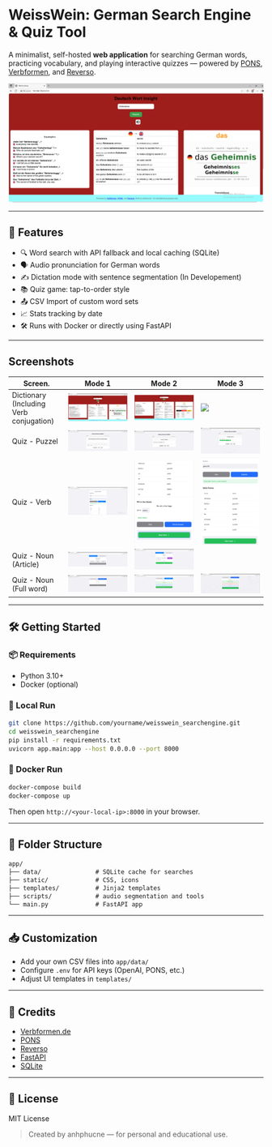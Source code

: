 # WeissWein: German Search Engine & Quiz Tool

A minimalist, self-hosted **web application** for searching German words, practicing vocabulary, and playing interactive quizzes — powered by [PONS](https://en.pons.com/), [Verbformen](https://www.verbformen.de/), and [Reverso](https://context.reverso.net/).

![Home Screen](screenshots/noun.png)

---

## 🚀 Features

* 🔍 Word search with API fallback and local caching (SQLite)
* 🗣️ Audio pronunciation for German words
* ✍️ Dictation mode with sentence segmentation (In Developement)
* 📚 Quiz game: tap-to-order style 
* 📤 CSV Import of custom word sets
* 📈 Stats tracking by date
* 🛠 Runs with Docker or directly using FastAPI

---

## Screenshots

| Screen.             | Mode 1 | Mode 2 | Mode 3 |
| ------------------- | -------- | -------- | -------- |
| Dictionary (Including Verb conjugation) | ![](screenshots/noun.png) | ![](screenshots/verb.png) | ![](screenshots/hint.png) |
| Quiz - Puzzel | ![](screenshots/quiz-sentence.png) | ![](screenshots/quiz-sentence-2.png) | ![](screenshots/quiz-sentence-ok.png) |
| Quiz - Verb | ![](screenshots/quiz-verb.png) | ![](screenshots/quiz-verb-2.png) | ![](screenshots/quiz-verb-ok.png) |
| Quiz - Noun (Article) | ![](screenshots/noun_0.png) | ![](screenshots/noun-quiz.png) |  |
| Quiz - Noun (Full word)| ![](screenshots/noun_2.png) | ![](screenshots/noun_ok1.png) | ![](screenshots/noun_ok2.png) |
---

## 🛠️ Getting Started

### 📦 Requirements

* Python 3.10+
* Docker (optional)

### 🔧 Local Run

```bash
git clone https://github.com/yourname/weisswein_searchengine.git
cd weisswein_searchengine
pip install -r requirements.txt
uvicorn app.main:app --host 0.0.0.0 --port 8000
```

### 🐳 Docker Run

```bash
docker-compose build
docker-compose up
```

Then open `http://<your-local-ip>:8000` in your browser.

---

## 🔄 Folder Structure

```
app/
├── data/               # SQLite cache for searches
├── static/             # CSS, icons
├── templates/          # Jinja2 templates
├── scripts/            # audio segmentation and tools
└── main.py             # FastAPI app
```

---

## 📥 Customization

* Add your own CSV files into `app/data/`
* Configure `.env` for API keys (OpenAI, PONS, etc.)
* Adjust UI templates in `templates/`

---

## 🤝 Credits

* [Verbformen.de](https://www.verbformen.de/)
* [PONS](https://en.pons.com/)
* [Reverso](https://context.reverso.net)
* [FastAPI](https://fastapi.tiangolo.com/)
* [SQLite](https://sqlite.org/)

---

## 📜 License

MIT License

> Created by anhphucne — for personal and educational use.
